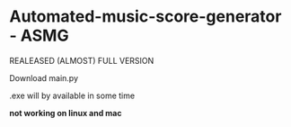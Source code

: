 # Automated-music-score-generator - ASMG

REALEASED (ALMOST) FULL VERSION

Download main.py

.exe will by available in some time

**not working on linux and mac**

 
